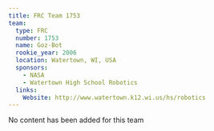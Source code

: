 ```yaml
---
title: FRC Team 1753
team:
  type: FRC
  number: 1753
  name: Goz-Bot
  rookie_year: 2006
  location: Watertown, WI, USA
  sponsors:
    - NASA
    - Watertown High School Robotics
  links:
    Website: http://www.watertown.k12.wi.us/hs/robotics
---
```

No content has been added for this team